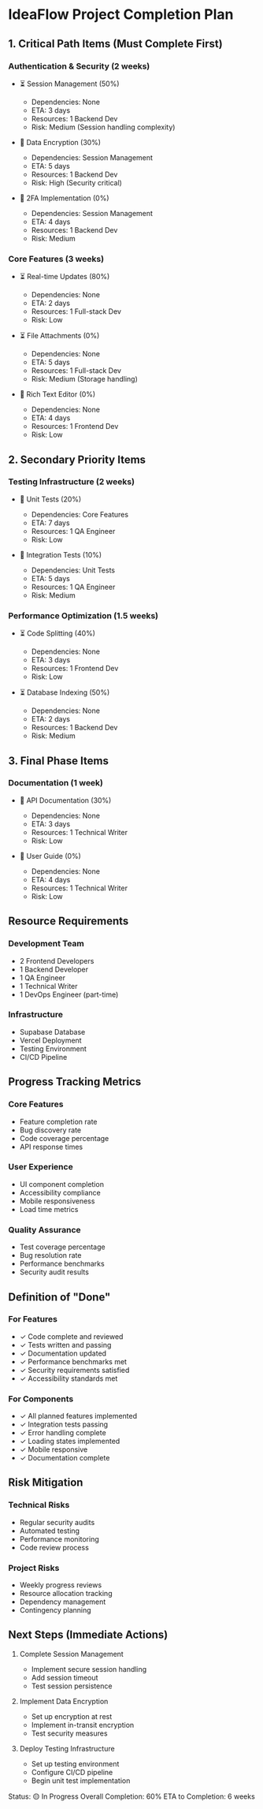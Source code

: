 # IdeaFlow Project Completion Plan

## 1. Critical Path Items (Must Complete First)

### Authentication & Security (2 weeks)
- ⏳ Session Management (50%)
  - Dependencies: None
  - ETA: 3 days
  - Resources: 1 Backend Dev
  - Risk: Medium (Session handling complexity)

- 🔲 Data Encryption (30%)
  - Dependencies: Session Management
  - ETA: 5 days
  - Resources: 1 Backend Dev
  - Risk: High (Security critical)

- 🔲 2FA Implementation (0%)
  - Dependencies: Session Management
  - ETA: 4 days
  - Resources: 1 Backend Dev
  - Risk: Medium

### Core Features (3 weeks)

- ⏳ Real-time Updates (80%)
  - Dependencies: None
  - ETA: 2 days
  - Resources: 1 Full-stack Dev
  - Risk: Low

- ⏳ File Attachments (0%)
  - Dependencies: None
  - ETA: 5 days
  - Resources: 1 Full-stack Dev
  - Risk: Medium (Storage handling)

- 🔲 Rich Text Editor (0%)
  - Dependencies: None
  - ETA: 4 days
  - Resources: 1 Frontend Dev
  - Risk: Low

## 2. Secondary Priority Items

### Testing Infrastructure (2 weeks)

- 🔲 Unit Tests (20%)
  - Dependencies: Core Features
  - ETA: 7 days
  - Resources: 1 QA Engineer
  - Risk: Low

- 🔲 Integration Tests (10%)
  - Dependencies: Unit Tests
  - ETA: 5 days
  - Resources: 1 QA Engineer
  - Risk: Medium

### Performance Optimization (1.5 weeks)

- ⏳ Code Splitting (40%)
  - Dependencies: None
  - ETA: 3 days
  - Resources: 1 Frontend Dev
  - Risk: Low

- ⏳ Database Indexing (50%)
  - Dependencies: None
  - ETA: 2 days
  - Resources: 1 Backend Dev
  - Risk: Medium

## 3. Final Phase Items

### Documentation (1 week)

- 🔲 API Documentation (30%)
  - Dependencies: None
  - ETA: 3 days
  - Resources: 1 Technical Writer
  - Risk: Low

- 🔲 User Guide (0%)
  - Dependencies: None
  - ETA: 4 days
  - Resources: 1 Technical Writer
  - Risk: Low

## Resource Requirements

### Development Team
- 2 Frontend Developers
- 1 Backend Developer
- 1 QA Engineer
- 1 Technical Writer
- 1 DevOps Engineer (part-time)

### Infrastructure
- Supabase Database
- Vercel Deployment
- Testing Environment
- CI/CD Pipeline

## Progress Tracking Metrics

### Core Features
- Feature completion rate
- Bug discovery rate
- Code coverage percentage
- API response times

### User Experience
- UI component completion
- Accessibility compliance
- Mobile responsiveness
- Load time metrics

### Quality Assurance
- Test coverage percentage
- Bug resolution rate
- Performance benchmarks
- Security audit results

## Definition of "Done"

### For Features
- ✓ Code complete and reviewed
- ✓ Tests written and passing
- ✓ Documentation updated
- ✓ Performance benchmarks met
- ✓ Security requirements satisfied
- ✓ Accessibility standards met

### For Components
- ✓ All planned features implemented
- ✓ Integration tests passing
- ✓ Error handling complete
- ✓ Loading states implemented
- ✓ Mobile responsive
- ✓ Documentation complete

## Risk Mitigation

### Technical Risks
- Regular security audits
- Automated testing
- Performance monitoring
- Code review process

### Project Risks
- Weekly progress reviews
- Resource allocation tracking
- Dependency management
- Contingency planning

## Next Steps (Immediate Actions)

1. Complete Session Management
   - Implement secure session handling
   - Add session timeout
   - Test session persistence

2. Implement Data Encryption
   - Set up encryption at rest
   - Implement in-transit encryption
   - Test security measures

3. Deploy Testing Infrastructure
   - Set up testing environment
   - Configure CI/CD pipeline
   - Begin unit test implementation

Status: 🟡 In Progress
Overall Completion: 60%
ETA to Completion: 6 weeks
